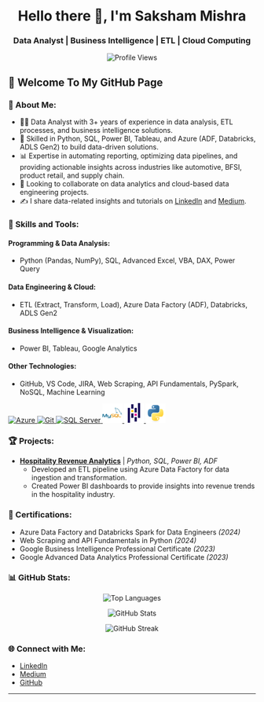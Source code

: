 

<h1 align="center">Hello there 👋, I'm Saksham Mishra</h1>
<h3 align="center">Data Analyst | Business Intelligence | ETL | Cloud Computing</h3>

<p align="center">
  <img src="https://komarev.com/ghpvc/?username=saksham-mishra24&label=Profile%20views&color=0e75b6&style=flat" alt="Profile Views" />
</p>

## 👋 Welcome To My GitHub Page

### 💫 About Me:
- 👨‍💻 Data Analyst with 3+ years of experience in data analysis, ETL processes, and business intelligence solutions.
- 🚀 Skilled in Python, SQL, Power BI, Tableau, and Azure (ADF, Databricks, ADLS Gen2) to build data-driven solutions.
- 📊 Expertise in automating reporting, optimizing data pipelines, and providing actionable insights across industries like automotive, BFSI, product retail, and supply chain.
- 🤝 Looking to collaborate on data analytics and cloud-based data engineering projects.
- ✍️ I share data-related insights and tutorials on [LinkedIn](https://www.linkedin.com) and [Medium](https://medium.com).

### 🚀 Skills and Tools:
#### **Programming & Data Analysis:**
- Python (Pandas, NumPy), SQL, Advanced Excel, VBA, DAX, Power Query
#### **Data Engineering & Cloud:**
- ETL (Extract, Transform, Load), Azure Data Factory (ADF), Databricks, ADLS Gen2
#### **Business Intelligence & Visualization:**
- Power BI, Tableau, Google Analytics
#### **Other Technologies:**
- GitHub, VS Code, JIRA, Web Scraping, API Fundamentals, PySpark, NoSQL, Machine Learning

<p align="left">
  <a href="https://azure.microsoft.com/en-in/" target="_blank" rel="noreferrer"> 
    <img src="https://www.vectorlogo.zone/logos/microsoft_azure/microsoft_azure-icon.svg" alt="Azure" width="40" height="40"/>
  </a>
  <a href="https://git-scm.com/" target="_blank" rel="noreferrer"> 
    <img src="https://www.vectorlogo.zone/logos/git-scm/git-scm-icon.svg" alt="Git" width="40" height="40"/>
  </a>
  <a href="https://www.microsoft.com/en-us/sql-server" target="_blank" rel="noreferrer"> 
    <img src="https://www.svgrepo.com/show/303229/microsoft-sql-server-logo.svg" alt="SQL Server" width="40" height="40"/>
  </a>
  <a href="https://www.mysql.com/" target="_blank" rel="noreferrer"> 
    <img src="https://raw.githubusercontent.com/devicons/devicon/master/icons/mysql/mysql-original-wordmark.svg" alt="MySQL" width="40" height="40"/>
  </a>
  <a href="https://pandas.pydata.org/" target="_blank" rel="noreferrer"> 
    <img src="https://raw.githubusercontent.com/devicons/devicon/2ae2a900d2f041da66e950e4d48052658d850630/icons/pandas/pandas-original.svg" alt="Pandas" width="40" height="40"/>
  </a>
  <a href="https://www.python.org" target="_blank" rel="noreferrer"> 
    <img src="https://raw.githubusercontent.com/devicons/devicon/master/icons/python/python-original.svg" alt="Python" width="40" height="40"/>
  </a>
</p>

### 🏆 Projects:
- **[Hospitality Revenue Analytics](#)** | *Python, SQL, Power BI, ADF*
  - Developed an ETL pipeline using Azure Data Factory for data ingestion and transformation.
  - Created Power BI dashboards to provide insights into revenue trends in the hospitality industry.

### 📜 Certifications:
- Azure Data Factory and Databricks Spark for Data Engineers *(2024)*
- Web Scraping and API Fundamentals in Python *(2024)*
- Google Business Intelligence Professional Certificate *(2023)*
- Google Advanced Data Analytics Professional Certificate *(2023)*

### 📊 GitHub Stats:
<p align="center">
  <img src="https://github-readme-stats.vercel.app/api/top-langs?username=saksham-mishra24&show_icons=true&locale=en&layout=compact" alt="Top Languages" />
</p>
<p align="center">
  <img src="https://github-readme-stats.vercel.app/api?username=saksham-mishra24&show_icons=true&locale=en" alt="GitHub Stats" />
</p>
<p align="center">
  <img src="https://github-readme-streak-stats.herokuapp.com/?user=saksham-mishra24&" alt="GitHub Streak" />
</p>

### 🌐 Connect with Me:
- [LinkedIn](https://www.linkedin.com)
- [Medium](https://medium.com)
- [GitHub](https://github.com/saksham-mishra24)

---
